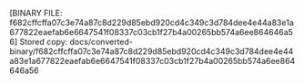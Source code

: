 [BINARY FILE: f682cffcffa07c3e74a87c8d229d85ebd920cd4c349c3d784dee4e44a83e1a677822eaefab6e6647541f08337c03cb1f27b4a00265bb574a6ee864646a56]
Stored copy: docs/converted-binary/f682cffcffa07c3e74a87c8d229d85ebd920cd4c349c3d784dee4e44a83e1a677822eaefab6e6647541f08337c03cb1f27b4a00265bb574a6ee864646a56
